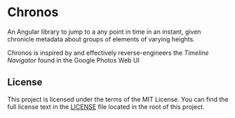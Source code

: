 # Chronos

An Angular library to jump to a any point in time in an instant, given chronicle metadata about groups of elements of varying heights.

Chronos is inspired by and effectively reverse-engineers the _Timeline Navigator_ found in the Google Photos Web UI

## License

This project is licensed under the terms of the MIT License. You can find the full license text in the [LICENSE](LICENSE) file located in the root of this project.
